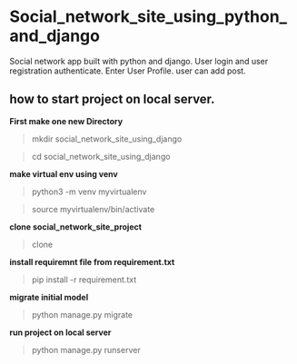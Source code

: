 # Social_network_site_using_python_and_django

Social network app built with python and django.
User login and user registration authenticate.
Enter User Profile.
user can add post.

## how to start project on local server.

**First make one new Directory**
> mkdir social_network_site_using_django

> cd social_network_site_using_django

**make virtual env using venv**
> python3 -m venv myvirtualenv

> source myvirtualenv/bin/activate

**clone social_network_site_project**
> clone

**install requiremnt file from requirement.txt**
> pip install -r requirement.txt

**migrate initial model**
> python manage.py migrate

**run project on local server**
> python manage.py runserver


